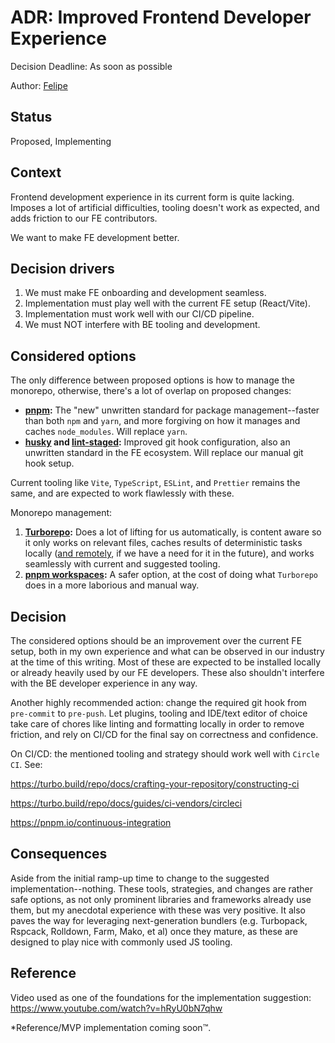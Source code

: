 # ADR: Improved Frontend Developer Experience
Decision Deadline: As soon as possible

Author: [Felipe](https://github.com/fhenrich33)

## Status

Proposed, Implementing

## Context
Frontend development experience in its current form is quite lacking. Imposes a lot of artificial difficulties, tooling doesn't work as expected, and adds friction to our FE contributors.

We want to make FE development better.

## Decision drivers

1. We must make FE onboarding and development seamless.
2. Implementation must play well with the current FE setup (React/Vite).
3. Implementation must work well with our CI/CD pipeline.
4. We must NOT interfere with BE tooling and development.

## Considered options

The only difference between proposed options is how to manage the monorepo, otherwise, there's a lot of overlap on proposed changes:
- **[pnpm](https://pnpm.io/):** The "new" unwritten standard for package management--faster than both `npm` and `yarn`, and more forgiving on how it manages and caches `node_modules`. Will replace `yarn`.
- **[husky](https://typicode.github.io/husky/) and [lint-staged](https://github.com/lint-staged/lint-staged):** Improved git hook configuration, also an unwritten standard in the FE ecosystem. Will replace our manual git hook setup.

Current tooling like `Vite`, `TypeScript`, `ESLint`, and `Prettier` remains the same, and are expected to work flawlessly with these.

Monorepo management:

1. **[Turborepo](https://turbo.build/repo/docs):** Does a lot of lifting for us automatically, is content aware so it only works on relevant files, caches results of deterministic tasks locally ([and remotely](https://turbo.build/repo/docs/core-concepts/remote-caching), if we have a need for it in the future), and works seamlessly with current and suggested tooling.
2. **[pnpm workspaces](https://pnpm.io/workspaces):** A safer option, at the cost of doing what `Turborepo` does in a more laborious and manual way.

## Decision
The considered options should be an improvement over the current FE setup, both in my own experience and what can be observed in our industry at the time of this writing. Most of these are expected to be installed locally or already heavily used by our FE developers. These also shouldn't interfere with the BE developer experience in any way.

Another highly recommended action: change the required git hook from `pre-commit` to `pre-push`. Let plugins, tooling and IDE/text editor of choice take care of chores like linting and formatting locally in order to remove friction, and rely on CI/CD for the final say on correctness and confidence.

On CI/CD: the mentioned tooling and strategy should work well with `Circle CI`. See: 

https://turbo.build/repo/docs/crafting-your-repository/constructing-ci

https://turbo.build/repo/docs/guides/ci-vendors/circleci

https://pnpm.io/continuous-integration

## Consequences
Aside from the initial ramp-up time to change to the suggested implementation--nothing. These tools, strategies, and changes are rather safe options, as not only prominent libraries and frameworks already use them, but my anecdotal experience with these was very positive. It also paves the way for leveraging next-generation bundlers (e.g. Turbopack, Rspcack, Rolldown, Farm, Mako, et al) once they mature, as these are designed to play nice with commonly used JS tooling.

## Reference

Video used as one of the foundations for the implementation suggestion: https://www.youtube.com/watch?v=hRyU0bN7qhw

*Reference/MVP implementation coming soon™.
